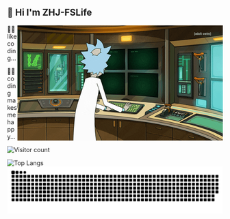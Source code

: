 ## 👋 Hi I'm ZHJ-FSLife

<img align="right" alt="GIF" src=".images/rick.gif" />


<!--
![ZHJ-FSLife GitHub stats](https://github-readme-stats.vercel.app/api?username=ZHJ-FSLife&count_private=true)
![Top Langs](https://github-readme-stats.vercel.app/api/top-langs/?username=ZHJ-FSLife&layout=compact)
-->


👨‍💻 like coding...

👨‍💻 coding makes me happy...

![Visitor count](https://profile-counter.glitch.me/ZHJ-FSLife/count.svg) 

<img style="max-width: 400px" align="left" src="https://github-readme-stats.vercel.app/api/top-langs/?username=ZHJ-FSLife&hide_title=true&hide_border=true&layout=compact&bg_color=0,73FA79,73FDFF,D783FF&theme=graywhite&locale=cn" alt="Top Langs" >

<!-- <img style="width: 200px" align="right" src=".images/debug.gif"> -->
<!-- ![dino](.images/dino.gif) -->
![snake](.images/snake.svg)

